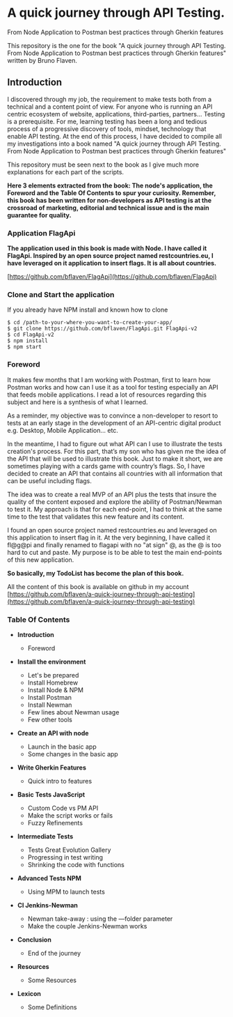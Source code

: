 #  A quick journey through API Testing. 
From Node Application to Postman best practices through Gherkin features

This repository is the one for the book "A quick journey through API Testing. From Node Application to Postman best practices through Gherkin features" written by Bruno Flaven.

## Introduction

I discovered through my job, the requirement to make tests both from a technical and a content point of view. For anyone who is running an API centric ecosystem of website, applications, third-parties, partners... Testing is a prerequisite. For me, learning testing has been a long and tedious process of a progressive discovery of tools, mindset, technology that enable API testing. At the end of this process, I have decided to compile all my investigations into a book named "A quick journey through API Testing. From Node Application to Postman best practices through Gherkin features"

This repository must be seen next to the book as I give much more explanations for each part of the scripts.

**Here 3 elements extracted from the book: The node's application, the Foreword and the Table Of Contents to spur your curiosity. Remember, this book has been written for non-developers as API testing is at the crossroad of marketing, editorial and technical issue and is the main guarantee for quality.**


### Application FlagApi

**The application used in this book is made with Node. I have called it FlagApi. Inspired by an open source project named restcountries.eu, I have leveraged on it application to insert flags. It is all about countries.**

[https://github.com/bflaven/FlagApi](https://github.com/bflaven/FlagApi)

### Clone and Start the application

If you already have NPM install and known how to clone

```
$ cd /path-to-your-where-you-want-to-create-your-app/
$ git clone https://github.com/bflaven/FlagApi.git FlagApi-v2
$ cd FlagApi-v2
$ npm install
$ npm start

```

### Foreword

It makes few months that I am working with Postman, first to learn how Postman works and how can I use it as a tool for testing especially an API that feeds mobile applications. I read a lot of resources regarding this subject and here is a synthesis of what I learned.

As a reminder, my objective was to convince a non-developer to resort to tests at an early stage in the development of an API-centric digital product e.g. Desktop, Mobile Application… etc. 

In the meantime, I had to figure out what API can I use to illustrate the tests creation's process. For this part, that’s my son who has given me the idea of the API that will be used to illustrate this book. Just to make it short, we are sometimes playing with a cards game with country’s flags. So, I have decided to create an API that contains all countries with all information that can be useful including flags.

The idea was to create a real MVP of an API plus the tests that insure the quality of the content exposed and explore the ability of Postman/Newman to test it. My approach is that for each end-point, I had to think at the same time to the test that validates this new feature and its content.

I found an open source project named restcountries.eu and leveraged on this application to insert flag in it. At the very beginning, I have called it fl@g@pi and finally renamed to flagapi with no "at sign" @, as the @ is too hard to cut and paste. My purpose is to be able to test the main end-points of this new application.

**So basically, my TodoList has become the plan of this book.**

All the content of this book is available on github in my account 
[https://github.com/bflaven/a-quick-journey-through-api-testing](https://github.com/bflaven/a-quick-journey-through-api-testing)

### Table Of Contents

- **Introduction**
    * Foreword
    

- **Install the environment**
    * Let's be prepared
    * Install Homebrew       
    * Install Node & NPM
    * Install Postman
    * Install Newman 
    * Few lines about Newman usage
    * Few other tools

- **Create an API with node** 
    * Launch in the basic app
    * Some changes in the basic app

- **Write Gherkin Features**  
    * Quick intro to features

- **Basic Tests JavaScript**  
    * Custom Code vs PM API
    * Make the script works or fails
    * Fuzzy Refinements

- **Intermediate Tests**      
    * Tests Great Evolution Gallery
    * Progressing in test writing
    * Shrinking the code with functions     

- **Advanced Tests NPM**      
    * Using MPM to launch tests      

- **CI Jenkins-Newman**       
    * Newman take-away : using the —folder parameter
    * Make the couple Jenkins-Newman works  

- **Conclusion**      
    * End of the journey    

- **Resources**
    * Some Resources

- **Lexicon**
    * Some Definitions



